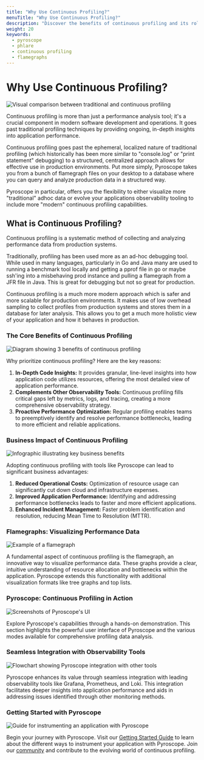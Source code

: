 ```yaml
---
title: "Why Use Continuous Profiling?"
menuTitle: "Why Use Continuous Profiling?"
description: "Discover the benefits of continuous profiling and its role in modern application performance analysis."
weight: 20
keywords:
  - pyroscope
  - phlare
  - continuous profiling
  - flamegraphs
---
```


# Why Use Continuous Profiling?

![Visual comparison between traditional and continuous profiling](#)

Continuous profiling is more than just a performance analysis tool; it's a crucial component in modern software development and operations. It goes past traditional profiling techniques by providing ongoing, in-depth insights into application performance. 

Continuous profiling goes past the ephemeral, localized nature of traditional profiling (which historically has been more similar to "console.log" or "print statement" debugging) to a structured, centralized approach allows for effective use in production environments. Put more simply, Pyroscope takes you from a bunch of flamegraph files on your desktop to a database where you can query and analyze production data in a structured way.

Pyroscope in particular, offers you the flexibility to either visualize more "traditional" adhoc data or evolve your applications observability tooling to include more "modern" continuous profiling capabilities.

## What is Continuous Profiling?

Continuous profiling is a systematic method of collecting and analyzing performance data from production systems.

Traditionally, profiling has been used more as an ad-hoc debugging tool. While used in many languages, particularly in Go and Java many are used to running a benchmark tool locally and getting a pprof file in go or maybe ssh'ing into a misbehaving prod instance and pulling a flamegraph from a JFR file in Java. This is great for debugging but not so great for production.

Continuous profiling is a much more modern approach which is safer and more scalable for production environments. It makes use of low overhead sampling to collect profiles from production systems and stores them in a database for later analysis. This allows you to get a much more holistic view of your application and how it behaves in production.

### The Core Benefits of Continuous Profiling

![Diagram showing 3 benefits of continuous profiling](#)

Why prioritize continuous profiling? Here are the key reasons:
1. **In-Depth Code Insights:** It provides granular, line-level insights into how application code utilizes resources, offering the most detailed view of application performance.
2. **Complements Other Observability Tools:** Continuous profiling fills critical gaps left by metrics, logs, and tracing, creating a more comprehensive observability strategy.
3. **Proactive Performance Optimization:** Regular profiling enables teams to preemptively identify and resolve performance bottlenecks, leading to more efficient and reliable applications.

### Business Impact of Continuous Profiling

![Infographic illustrating key business benefits](#)

Adopting continuous profiling with tools like Pyroscope can lead to significant business advantages:
1. **Reduced Operational Costs:** Optimization of resource usage can significantly cut down cloud and infrastructure expenses.
2. **Improved Application Performance:** Identifying and addressing performance bottlenecks leads to faster and more efficient applications.
3. **Enhanced Incident Management:** Faster problem identification and resolution, reducing Mean Time to Resolution (MTTR).

### Flamegraphs: Visualizing Performance Data

![Example of a flamegraph](#)

A fundamental aspect of continuous profiling is the flamegraph, an innovative way to visualize performance data. These graphs provide a clear, intuitive understanding of resource allocation and bottlenecks within the application. Pyroscope extends this functionality with additional visualization formats like tree graphs and top lists.

### Pyroscope: Continuous Profiling in Action

![Screenshots of Pyroscope's UI](#)

Explore Pyroscope's capabilities through a hands-on demonstration. This section highlights the powerful user interface of Pyroscope and the various modes available for comprehensive profiling data analysis.

### Seamless Integration with Observability Tools

![Flowchart showing Pyroscope integration with other tools](#)

Pyroscope enhances its value through seamless integration with leading observability tools like Grafana, Prometheus, and Loki. This integration facilitates deeper insights into application performance and aids in addressing issues identified through other monitoring methods.

### Getting Started with Pyroscope

![Guide for instrumenting an application with Pyroscope](#)

Begin your journey with Pyroscope. Visit our [Getting Started Guide](link-to-getting-started) to learn about the different ways to instrument your application with Pyroscope. Join our [community](link-to-community) and contribute to the evolving world of continuous profiling.
